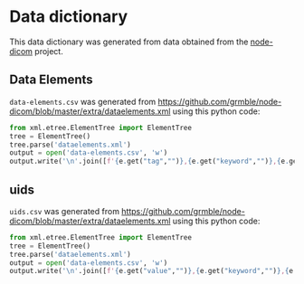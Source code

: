 # Data dictionary

This data dictionary was generated from data obtained from the [node-dicom](https://github.com/grmble/node-dicom) project.

## Data Elements

`data-elements.csv` was generated from https://github.com/grmble/node-dicom/blob/master/extra/dataelements.xml using this python code:

```python
from xml.etree.ElementTree import ElementTree
tree = ElementTree()
tree.parse('dataelements.xml')
output = open('data-elements.csv', 'w')
output.write('\n'.join([f'{e.get("tag","")},{e.get("keyword","")},{e.get("vr","")},{e.get("vm","")},{e.text}' for e in tree.findall('el')]))
```

## uids

`uids.csv` was generated from https://github.com/grmble/node-dicom/blob/master/extra/dataelements.xml using this python code:

```python
from xml.etree.ElementTree import ElementTree
tree = ElementTree()
tree.parse('dataelements.xml')
output = open('data-elements.csv', 'w')
output.write('\n'.join([f'{e.get("value","")},{e.get("keyword","")},{e.get("type","")},{e.text}' for e in tree.findall('uid')]))
```

